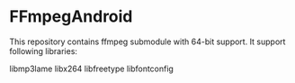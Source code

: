 # FFmpegAndroid

This repository contains ffmpeg submodule with 64-bit support. It support following libraries:

libmp3lame libx264 libfreetype libfontconfig
